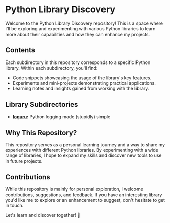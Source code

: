 # Python Library Discovery

Welcome to the Python Library Discovery repository! This is a space where I'll be exploring and experimenting with various Python libraries to learn more about their capabilities and how they can enhance my projects.

## Contents

Each subdirectory in this repository corresponds to a specific Python library. Within each subdirectory, you'll find:

- Code snippets showcasing the usage of the library's key features.
- Experiments and mini-projects demonstrating practical applications.
- Learning notes and insights gained from working with the library.

## Library Subdirectories

- **[loguru](https://github.com/Delgan/loguru):** Python logging made (stupidly) simple

## Why This Repository?

This repository serves as a personal learning journey and a way to share my experiences with different Python libraries. By experimenting with a wide range of libraries, I hope to expand my skills and discover new tools to use in future projects.

## Contributions

While this repository is mainly for personal exploration, I welcome contributions, suggestions, and feedback. If you have an interesting library you'd like me to explore or an enhancement to suggest, don't hesitate to get in touch.

Let's learn and discover together! 🚀

